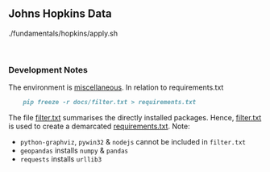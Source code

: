 ﻿<br>

## Johns Hopkins Data

./fundamentals/hopkins/apply.sh

<br>

### Development Notes

The environment is [miscellaneous](https://github.com/briefings/energy#development-notes). In relation to requirements.txt

```markdown
    pip freeze -r docs/filter.txt > requirements.txt
```

The file [filter.txt](./docs/filter.txt) summarises the directly installed packages.  Hence, [filter.txt](./docs/filter.txt) is used to create a demarcated [requirements.txt](requirements.txt).  Note:

* `python-graphviz`, `pywin32` & `nodejs` cannot be included in `filter.txt`
* `geopandas` installs `numpy` & `pandas`
* `requests` installs `urllib3`

<br>
<br>

<br>
<br>

<br>
<br>

<br>
<br>